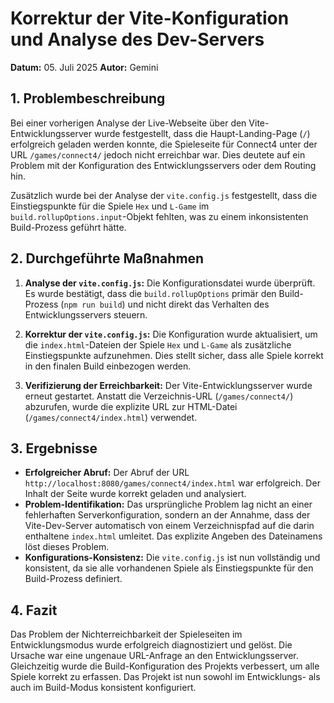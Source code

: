 # Korrektur der Vite-Konfiguration und Analyse des Dev-Servers

**Datum:** 05. Juli 2025
**Autor:** Gemini

## 1. Problembeschreibung

Bei einer vorherigen Analyse der Live-Webseite über den Vite-Entwicklungsserver wurde festgestellt, dass die Haupt-Landing-Page (`/`) erfolgreich geladen werden konnte, die Spieleseite für Connect4 unter der URL `/games/connect4/` jedoch nicht erreichbar war. Dies deutete auf ein Problem mit der Konfiguration des Entwicklungsservers oder dem Routing hin.

Zusätzlich wurde bei der Analyse der `vite.config.js` festgestellt, dass die Einstiegspunkte für die Spiele `Hex` und `L-Game` im `build.rollupOptions.input`-Objekt fehlten, was zu einem inkonsistenten Build-Prozess geführt hätte.

## 2. Durchgeführte Maßnahmen

1.  **Analyse der `vite.config.js`:** Die Konfigurationsdatei wurde überprüft. Es wurde bestätigt, dass die `build.rollupOptions` primär den Build-Prozess (`npm run build`) und nicht direkt das Verhalten des Entwicklungsservers steuern.

2.  **Korrektur der `vite.config.js`:** Die Konfiguration wurde aktualisiert, um die `index.html`-Dateien der Spiele `Hex` und `L-Game` als zusätzliche Einstiegspunkte aufzunehmen. Dies stellt sicher, dass alle Spiele korrekt in den finalen Build einbezogen werden.

3.  **Verifizierung der Erreichbarkeit:** Der Vite-Entwicklungsserver wurde erneut gestartet. Anstatt die Verzeichnis-URL (`/games/connect4/`) abzurufen, wurde die explizite URL zur HTML-Datei (`/games/connect4/index.html`) verwendet.

## 3. Ergebnisse

- **Erfolgreicher Abruf:** Der Abruf der URL `http://localhost:8080/games/connect4/index.html` war erfolgreich. Der Inhalt der Seite wurde korrekt geladen und analysiert.
- **Problem-Identifikation:** Das ursprüngliche Problem lag nicht an einer fehlerhaften Serverkonfiguration, sondern an der Annahme, dass der Vite-Dev-Server automatisch von einem Verzeichnispfad auf die darin enthaltene `index.html` umleitet. Das explizite Angeben des Dateinamens löst dieses Problem.
- **Konfigurations-Konsistenz:** Die `vite.config.js` ist nun vollständig und konsistent, da sie alle vorhandenen Spiele als Einstiegspunkte für den Build-Prozess definiert.

## 4. Fazit

Das Problem der Nichterreichbarkeit der Spieleseiten im Entwicklungsmodus wurde erfolgreich diagnostiziert und gelöst. Die Ursache war eine ungenaue URL-Anfrage an den Entwicklungsserver. Gleichzeitig wurde die Build-Konfiguration des Projekts verbessert, um alle Spiele korrekt zu erfassen. Das Projekt ist nun sowohl im Entwicklungs- als auch im Build-Modus konsistent konfiguriert.

